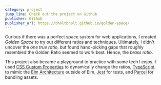 ```yaml
---
category: project
jump_line: Check out the project on Github
publisher: Github
publisher_url: https://bholtbholt.github.io/golden-space/
---
```


Curious if there was a perfect space system for web applications, I created _Golden Space_ to try out different ratios and techniques. Ultimately, I didn't uncover the _one true ratio_, but found hand-picking gaps that roughly resembled the Golden Ratio seemed to work best. Hence, the _brass ratio_.

This project also became a playground to practice with some tech I enjoy. I used <a href="https://developer.mozilla.org/en-US/docs/Web/CSS/--*" target="_blank" rel="noreferrer">CSS Custom Properties</a> to dynamically change the ratios, <a href="https://www.typescriptlang.org" target="blank">TypeScript</a> to mimic the <a href="https://guide.elm-lang.org/architecture/" target="_blank" rel="noreferrer">Elm Architecture</a> outside of Elm, <a href="https://jestjs.io" target="_blank" rel="noreferrer">Jest</a> for tests, and <a href="https://parceljs.org" target="blank">Parcel</a> for bundling assets.
